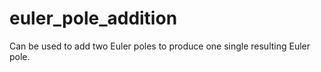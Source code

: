 # euler_pole_addition
Can be used to add two Euler poles to produce one single resulting Euler pole.
